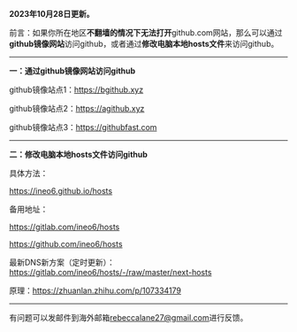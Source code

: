 **2023年10月28日更新。**

前言：如果你所在地区**不翻墙的情况下无法打开**github.com网站，那么可以通过**github镜像网站**访问github，或者通过**修改电脑本地hosts文件**来访问github。

***

**一：通过github镜像网站访问github**

github镜像站点1：https://bgithub.xyz

github镜像站点2：https://agithub.xyz

github镜像站点3：https://githubfast.com

***

**二：修改电脑本地hosts文件访问github**

具体方法：

https://ineo6.github.io/hosts  

备用地址：

https://gitlab.com/ineo6/hosts  

https://github.com/ineo6/hosts  

最新DNS新方案（定时更新）：https://gitlab.com/ineo6/hosts/-/raw/master/next-hosts

原理：https://zhuanlan.zhihu.com/p/107334179

***


有问题可以发邮件到海外邮箱[rebeccalane27@gmail.com](mailto:rebeccalane27@gmail.com)进行反馈。
